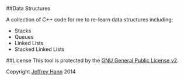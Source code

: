 ##Data Structures

A collection of C++ code for me to re-learn data structures including:

* Stacks
* Queues
* Linked Lists
* Stacked Linked Lists

##License
This tool is protected by the [GNU General Public License v2](http://www.gnu.org/licenses/gpl-2.0.html).

Copyright [Jeffrey Hann](http://jeffreyhann.ca/) 2014
